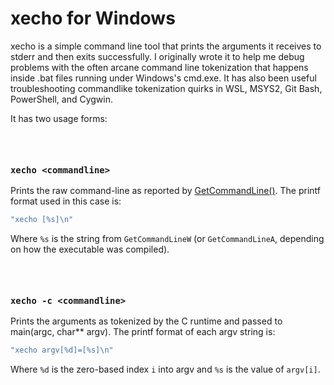 # xecho for Windows

xecho is a simple command line tool that prints the arguments it receives to stderr and then exits successfully.
I originally wrote it to help me debug problems with the often arcane command line tokenization that happens
inside .bat files running under Windows's cmd.exe. It has also been useful troubleshooting commandlike tokenization
quirks in WSL, MSYS2, Git Bash, PowerShell, and Cygwin.   
    
It has two usage forms:

### <br>  
### `xecho <commandline>`
Prints the raw command-line as reported by [GetCommandLine()](https://learn.microsoft.com/en-us/windows/win32/api/processenv/nf-processenv-getcommandlinew). The printf format used in this case is:  
```cpp
"xecho [%s]\n"
```
Where `%s` is the string from `GetCommandLineW` (or `GetCommandLineA`, depending on how the executable was compiled).  


### <br>
### `xecho -c <commandline>`
Prints the arguments as tokenized by the C runtime and passed to main(argc, char** argv).
The printf format of each argv string is:
```cpp
"xecho argv[%d]=[%s]\n"
```
Where `%d` is the zero-based index `i` into argv and `%s` is the value of `argv[i]`.

